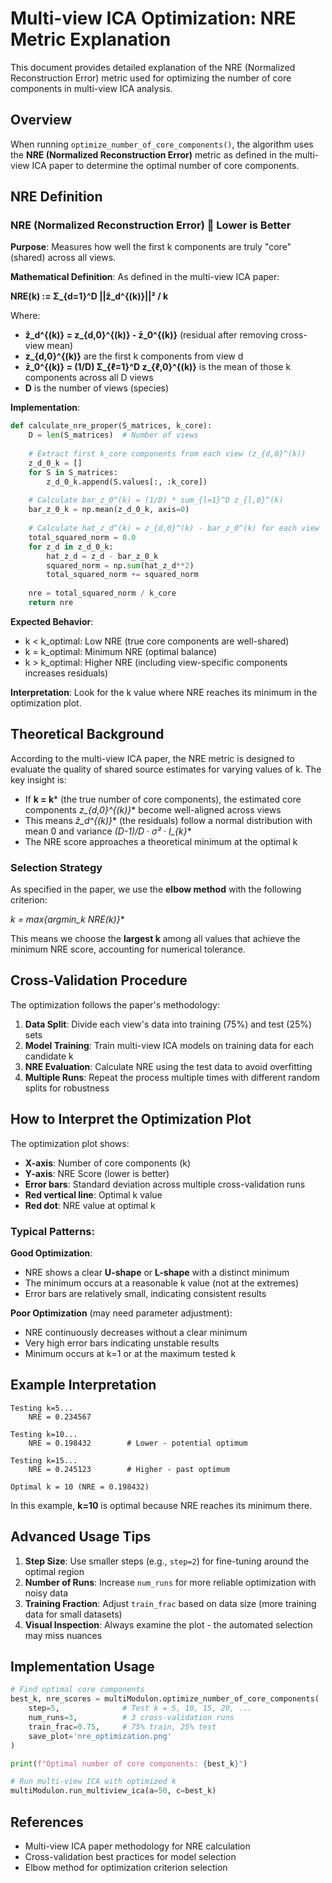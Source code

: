 # Multi-view ICA Optimization: NRE Metric Explanation

This document provides detailed explanation of the NRE (Normalized Reconstruction Error) metric used for optimizing the number of core components in multi-view ICA analysis.

## Overview

When running `optimize_number_of_core_components()`, the algorithm uses the **NRE (Normalized Reconstruction Error)** metric as defined in the multi-view ICA paper to determine the optimal number of core components.

## NRE Definition

### NRE (Normalized Reconstruction Error) 🔴 Lower is Better

**Purpose**: Measures how well the first k components are truly "core" (shared) across all views.

**Mathematical Definition**: As defined in the multi-view ICA paper:

**NRE(k) := Σ_{d=1}^D ||ẑ_d^{(k)}||² / k**

Where:
- **ẑ_d^{(k)} = z_{d,0}^{(k)} - z̄_0^{(k)}** (residual after removing cross-view mean)
- **z_{d,0}^{(k)}** are the first k components from view d 
- **z̄_0^{(k)} = (1/D) Σ_{ℓ=1}^D z_{ℓ,0}^{(k)}** is the mean of those k components across all D views
- **D** is the number of views (species)

**Implementation**:
```python
def calculate_nre_proper(S_matrices, k_core):
    D = len(S_matrices)  # Number of views
    
    # Extract first k_core components from each view (z_{d,0}^(k))
    z_d_0_k = []
    for S in S_matrices:
        z_d_0_k.append(S.values[:, :k_core])
    
    # Calculate bar_z_0^(k) = (1/D) * sum_{l=1}^D z_{l,0}^(k)
    bar_z_0_k = np.mean(z_d_0_k, axis=0)
    
    # Calculate hat_z_d^(k) = z_{d,0}^(k) - bar_z_0^(k) for each view
    total_squared_norm = 0.0
    for z_d in z_d_0_k:
        hat_z_d = z_d - bar_z_0_k
        squared_norm = np.sum(hat_z_d**2)
        total_squared_norm += squared_norm
    
    nre = total_squared_norm / k_core
    return nre
```

**Expected Behavior**:
- k < k_optimal: Low NRE (true core components are well-shared)
- k = k_optimal: Minimum NRE (optimal balance)
- k > k_optimal: Higher NRE (including view-specific components increases residuals)

**Interpretation**: Look for the k value where NRE reaches its minimum in the optimization plot.

## Theoretical Background

According to the multi-view ICA paper, the NRE metric is designed to evaluate the quality of shared source estimates for varying values of k. The key insight is:

- If **k = k*** (the true number of core components), the estimated core components **z_{d,0}^{(k*)}** become well-aligned across views
- This means **ẑ_d^{(k*)}** (the residuals) follow a normal distribution with mean 0 and variance **(D-1)/D · σ² · I_{k*}**
- The NRE score approaches a theoretical minimum at the optimal k

### Selection Strategy

As specified in the paper, we use the **elbow method** with the following criterion:

**k* = max{argmin_k NRE(k)}**

This means we choose the **largest k** among all values that achieve the minimum NRE score, accounting for numerical tolerance.

## Cross-Validation Procedure

The optimization follows the paper's methodology:

1. **Data Split**: Divide each view's data into training (75%) and test (25%) sets
2. **Model Training**: Train multi-view ICA models on training data for each candidate k
3. **NRE Evaluation**: Calculate NRE using the test data to avoid overfitting
4. **Multiple Runs**: Repeat the process multiple times with different random splits for robustness

## How to Interpret the Optimization Plot

The optimization plot shows:
- **X-axis**: Number of core components (k)
- **Y-axis**: NRE Score (lower is better)
- **Error bars**: Standard deviation across multiple cross-validation runs
- **Red vertical line**: Optimal k value
- **Red dot**: NRE value at optimal k

### Typical Patterns:

**Good Optimization**:
- NRE shows a clear **U-shape** or **L-shape** with a distinct minimum
- The minimum occurs at a reasonable k value (not at the extremes)
- Error bars are relatively small, indicating consistent results

**Poor Optimization** (may need parameter adjustment):
- NRE continuously decreases without a clear minimum
- Very high error bars indicating unstable results
- Minimum occurs at k=1 or at the maximum tested k

## Example Interpretation

```
Testing k=5...
    NRE = 0.234567

Testing k=10...
    NRE = 0.198432        # Lower - potential optimum

Testing k=15...
    NRE = 0.245123        # Higher - past optimum

Optimal k = 10 (NRE = 0.198432)
```

In this example, **k=10** is optimal because NRE reaches its minimum there.

## Advanced Usage Tips

1. **Step Size**: Use smaller steps (e.g., `step=2`) for fine-tuning around the optimal region
2. **Number of Runs**: Increase `num_runs` for more reliable optimization with noisy data
3. **Training Fraction**: Adjust `train_frac` based on data size (more training data for small datasets)
4. **Visual Inspection**: Always examine the plot - the automated selection may miss nuances

## Implementation Usage

```python
# Find optimal core components
best_k, nre_scores = multiModulon.optimize_number_of_core_components(
    step=5,              # Test k = 5, 10, 15, 20, ...
    num_runs=3,          # 3 cross-validation runs
    train_frac=0.75,     # 75% train, 25% test
    save_plot='nre_optimization.png'
)

print(f"Optimal number of core components: {best_k}")

# Run multi-view ICA with optimized k
multiModulon.run_multiview_ica(a=50, c=best_k)
```

## References

- Multi-view ICA paper methodology for NRE calculation
- Cross-validation best practices for model selection
- Elbow method for optimization criterion selection